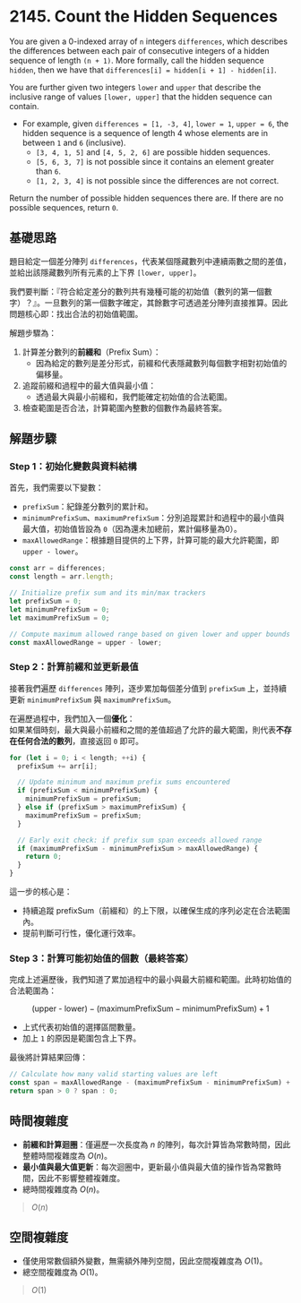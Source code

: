 # 2145. Count the Hidden Sequences

You are given a 0-indexed array of `n` integers `differences`, 
which describes the differences between each pair of consecutive integers of a hidden sequence of length `(n + 1)`. 
More formally, call the hidden sequence `hidden`, then we have that `differences[i] = hidden[i + 1] - hidden[i]`.

You are further given two integers `lower` and `upper` that describe the inclusive range of values `[lower, upper]` 
that the hidden sequence can contain.

- For example, given `differences = [1, -3, 4]`, `lower = 1`, `upper = 6`, 
  the hidden sequence is a sequence of length 4 whose elements are in between `1` and `6` (inclusive).
  - `[3, 4, 1, 5]` and `[4, 5, 2, 6]` are possible hidden sequences.
  - `[5, 6, 3, 7]` is not possible since it contains an element greater than `6`.
  - `[1, 2, 3, 4]` is not possible since the differences are not correct.

Return the number of possible hidden sequences there are. If there are no possible sequences, return `0`.

## 基礎思路

題目給定一個差分陣列 `differences`，代表某個隱藏數列中連續兩數之間的差值，並給出該隱藏數列所有元素的上下界 `[lower, upper]`。

我們要判斷：『符合給定差分的數列共有幾種可能的初始值（數列的第一個數字）？』。一旦數列的第一個數字確定，其餘數字可透過差分陣列直接推算。因此問題核心即：找出合法的初始值範圍。

解題步驟為：

1. 計算差分數列的**前綴和**（Prefix Sum）：
   - 因為給定的數列是差分形式，前綴和代表隱藏數列每個數字相對初始值的偏移量。
2. 追蹤前綴和過程中的最大值與最小值：
   - 透過最大與最小前綴和，我們能確定初始值的合法範圍。
3. 檢查範圍是否合法，計算範圍內整數的個數作為最終答案。

## 解題步驟

### Step 1：初始化變數與資料結構

首先，我們需要以下變數：

- `prefixSum`：紀錄差分數列的累計和。
- `minimumPrefixSum`、`maximumPrefixSum`：分別追蹤累計和過程中的最小值與最大值，初始值皆設為 `0`（因為還未加總前，累計偏移量為0）。
- `maxAllowedRange`：根據題目提供的上下界，計算可能的最大允許範圍，即 `upper - lower`。

```typescript
const arr = differences;
const length = arr.length;

// Initialize prefix sum and its min/max trackers
let prefixSum = 0;
let minimumPrefixSum = 0;
let maximumPrefixSum = 0;

// Compute maximum allowed range based on given lower and upper bounds
const maxAllowedRange = upper - lower;
```

### Step 2：計算前綴和並更新最值

接著我們遍歷 `differences` 陣列，逐步累加每個差分值到 `prefixSum` 上，並持續更新 `minimumPrefixSum` 與 `maximumPrefixSum`。

在遍歷過程中，我們加入一個**優化**：  
如果某個時刻，最大與最小前綴和之間的差值超過了允許的最大範圍，則代表**不存在任何合法的數列**，直接返回 `0` 即可。

```typescript
for (let i = 0; i < length; ++i) {
  prefixSum += arr[i];

  // Update minimum and maximum prefix sums encountered
  if (prefixSum < minimumPrefixSum) {
    minimumPrefixSum = prefixSum;
  } else if (prefixSum > maximumPrefixSum) {
    maximumPrefixSum = prefixSum;
  }

  // Early exit check: if prefix sum span exceeds allowed range
  if (maximumPrefixSum - minimumPrefixSum > maxAllowedRange) {
    return 0;
  }
}
```

這一步的核心是：
- 持續追蹤 prefixSum（前綴和）的上下限，以確保生成的序列必定在合法範圍內。
- 提前判斷可行性，優化運行效率。

### Step 3：計算可能初始值的個數（最終答案）

完成上述遍歷後，我們知道了累加過程中的最小與最大前綴和範圍。此時初始值的合法範圍為：

$$\text{(upper - lower)} - (\text{maximumPrefixSum} - \text{minimumPrefixSum}) + 1$$

- 上式代表初始值的選擇區間數量。
- 加上 `1` 的原因是範圍包含上下界。

最後將計算結果回傳：

```typescript
// Calculate how many valid starting values are left
const span = maxAllowedRange - (maximumPrefixSum - minimumPrefixSum) + 1;
return span > 0 ? span : 0;
```

## 時間複雜度

- **前綴和計算迴圈**：僅遍歷一次長度為 $n$ 的陣列，每次計算皆為常數時間，因此整體時間複雜度為 $O(n)$。
- **最小值與最大值更新**：每次迴圈中，更新最小值與最大值的操作皆為常數時間，因此不影響整體複雜度。
- 總時間複雜度為 $O(n)$。

> $O(n)$

## 空間複雜度

- 僅使用常數個額外變數，無需額外陣列空間，因此空間複雜度為 $O(1)$。
- 總空間複雜度為 $O(1)$。

> $O(1)$
